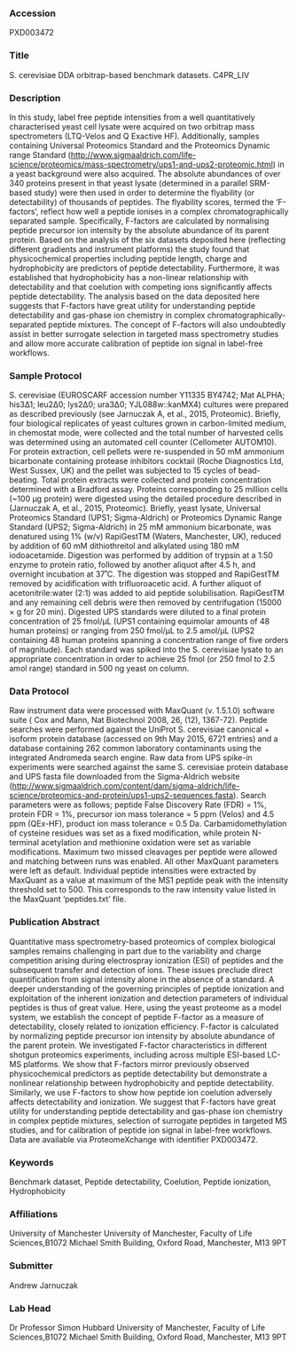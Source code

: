 ### Accession
PXD003472

### Title
S. cerevisiae DDA orbitrap-based benchmark datasets. C4PR_LIV

### Description
In this study, label free peptide intensities from a well quantitatively characterised yeast cell lysate were acquired on two orbitrap mass spectrometers (LTQ-Velos and Q Exactive HF). Additionally, samples containing Universal Proteomics Standard and the Proteomics Dynamic range Standard (http://www.sigmaaldrich.com/life-science/proteomics/mass-spectrometry/ups1-and-ups2-proteomic.html) in a yeast background were also acquired.  The absolute abundances of over 340 proteins present in that yeast lysate (determined in a parallel SRM-based study) were then used in order to determine the flyability (or detectability) of thousands of peptides. The flyability scores, termed the ‘F-factors’, reflect how well a peptide ionises in a complex chromatographically separated sample. Specifically, F-factors are calculated by normalising peptide precursor ion intensity by the absolute abundance of its parent protein. Based on the analysis of the six datasets deposited here (reflecting different gradients and instrument platforms) the study found that physicochemical properties including peptide length, charge and hydrophobicity are predictors of peptide detectability. Furthermore, it was established that hydrophobicity has a non-linear relationship with detectability and that coelution with competing ions significantly affects peptide detectability. The analysis based on the data deposited here suggests that F-factors have great utility for understanding peptide detectability and gas-phase ion chemistry in complex chromatographically-separated peptide mixtures. The concept of F-factors will also undoubtedly assist in better surrogate selection in targeted mass spectrometry studies and allow more accurate calibration of peptide ion signal in label-free workflows.

### Sample Protocol
S. cerevisiae (EUROSCARF accession number Y11335 BY4742; Mat ALPHA; his3Δ1; leu2Δ0; lys2Δ0; ura3Δ0; YJL088w::kanMX4) cultures were prepared as described previously (see Jarnuczak A, et al., 2015,  Proteomic). Briefly, four biological replicates of yeast cultures grown in carbon-limited medium, in chemostat mode, were collected and the total number of harvested cells was determined using an automated cell counter (Cellometer AUTOM10). For protein extraction, cell pellets were re-suspended in 50 mM ammonium bicarbonate containing protease inhibitors cocktail (Roche Diagnostics Ltd, West Sussex, UK) and the pellet was subjected to 15 cycles of bead-beating. Total protein extracts were collected and protein concentration determined with a Bradford assay.  Proteins corresponding to 25 million cells (~100 μg protein) were digested using the detailed procedure described in (Jarnuczak A, et al., 2015, Proteomic). Briefly, yeast lysate, Universal Proteomics Standard (UPS1; Sigma-Aldrich) or Proteomics Dynamic Range Standard (UPS2; Sigma-Aldrich) in 25 mM ammonium bicarbonate, was denatured using 1% (w/v) RapiGestTM (Waters, Manchester, UK), reduced by addition of 60 mM dithiothreitol and alkylated using 180 mM iodoacetamide. Digestion was performed by addition of trypsin at a 1:50 enzyme to protein ratio, followed by another aliquot after 4.5 h, and overnight incubation at 37˚C. The digestion was stopped and RapiGestTM removed by acidification with trifluoroacetic acid. A further aliquot of acetonitrile:water (2:1) was added to aid peptide solubilisation. RapiGestTM and any remaining cell debris were then removed by centrifugation (15000 × g for 20 min). Digested UPS standards were diluted to a final protein concentration of 25 fmol/μL (UPS1 containing equimolar amounts of 48 human proteins) or ranging from 250 fmol/μL to 2.5 amol/μL (UPS2 containing 48 human proteins spanning a concentration range of five orders of magnitude). Each standard was spiked into the S. cerevisiae lysate to an appropriate concentration in order to achieve 25 fmol (or 250 fmol to 2.5 amol range) standard in 500 ng yeast on column.

### Data Protocol
Raw instrument data were processed with MaxQuant (v. 1.5.1.0) software suite ( Cox and Mann, Nat Biotechnol 2008, 26, (12), 1367-72). Peptide searches were performed against the UniProt S. cerevisiae canonical + isoform protein database (accessed on 9th May 2015, 6721 entries) and a database containing 262 common laboratory contaminants using the integrated Andromeda search engine. Raw data from UPS spike-in experiments were searched against the same S. cerevisiae protein database and UPS fasta file downloaded from the Sigma-Aldrich website (http://www.sigmaaldrich.com/content/dam/sigma-aldrich/life-science/proteomics-and-protein/ups1-ups2-sequences.fasta). Search parameters were as follows; peptide False Discovery Rate (FDR) = 1%, protein FDR = 1%, precursor ion mass tolerance = 5 ppm (Velos) and 4.5 ppm (QEx-HF), product ion mass tolerance = 0.5 Da. Carbamidomethylation of cysteine residues was set as a fixed modification, while protein N-terminal acetylation and methionine oxidation were set as variable modifications. Maximum two missed cleavages per peptide were allowed and matching between runs was enabled. All other MaxQuant parameters were left as default.  Individual peptide intensities were extracted by MaxQuant as a value at maximum of the MS1 peptide peak with the intensity threshold set to 500. This corresponds to the raw intensity value listed in the MaxQuant ‘peptides.txt’ file.

### Publication Abstract
Quantitative mass spectrometry-based proteomics of complex biological samples remains challenging in part due to the variability and charge competition arising during electrospray ionization (ESI) of peptides and the subsequent transfer and detection of ions. These issues preclude direct quantification from signal intensity alone in the absence of a standard. A deeper understanding of the governing principles of peptide ionization and exploitation of the inherent ionization and detection parameters of individual peptides is thus of great value. Here, using the yeast proteome as a model system, we establish the concept of peptide F-factor as a measure of detectability, closely related to ionization efficiency. F-factor is calculated by normalizing peptide precursor ion intensity by absolute abundance of the parent protein. We investigated F-factor characteristics in different shotgun proteomics experiments, including across multiple ESI-based LC-MS platforms. We show that F-factors mirror previously observed physicochemical predictors as peptide detectability but demonstrate a nonlinear relationship between hydrophobicity and peptide detectability. Similarly, we use F-factors to show how peptide ion coelution adversely affects detectability and ionization. We suggest that F-factors have great utility for understanding peptide detectability and gas-phase ion chemistry in complex peptide mixtures, selection of surrogate peptides in targeted MS studies, and for calibration of peptide ion signal in label-free workflows. Data are available via ProteomeXchange with identifier PXD003472.

### Keywords
Benchmark dataset, Peptide detectability, Coelution, Peptide ionization, Hydrophobicity

### Affiliations
University of Manchester
University of Manchester, Faculty of Life Sciences,B1072 Michael Smith Building, Oxford Road, Manchester, M13 9PT

### Submitter
Andrew Jarnuczak

### Lab Head
Dr Professor Simon Hubbard
University of Manchester, Faculty of Life Sciences,B1072 Michael Smith Building, Oxford Road, Manchester, M13 9PT


